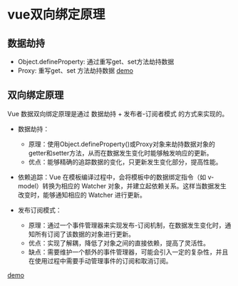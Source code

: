 # vue双向绑定原理

<!-- <script>
import './vue/defineProperty.js'
import './vue/proxy.js'
</script> -->
## 数据劫持
- Object.defineProperty: 通过重写get、set方法劫持数据
- Proxy: 重写get、set 方法劫持数据
  [demo](http://127.0.0.1:5500/example/jiechi.html)


## 双向绑定原理
Vue 数据双向绑定原理是通过 数据劫持 + 发布者-订阅者模式 的方式来实现的。

- 数据劫持：
  - 原理：使用Object.defineProperty()或Proxy对象来劫持数据对象的getter和setter方法，从而在数据发生变化时能够触发响应的更新。
  - 优点：能够精确的追踪数据的变化，只更新发生变化部分，提高性能。
  
- 依赖追踪：Vue 在模板编译过程中，会将模板中的数据绑定指令（如 v-model）转换为相应的 Watcher 对象，并建立起依赖关系。这样当数据发生改变时，能够通知相应的 Watcher 进行更新。
- 发布订阅模式：
  - 原理：通过一个事件管理器来实现发布-订阅机制，在数据发生变化时，通知所有订阅了该数据的对象进行更新。
  - 优点：实现了解耦，降低了对象之间的直接依赖，提高了灵活性。
  - 缺点：需要维护一个额外的事件管理器，可能会引入一定的复杂性，并且在使用过程中需要手动管理事件的订阅和取消订阅。



[demo](http://127.0.0.1:5500/example/vue/index.html)

